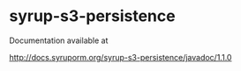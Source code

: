# syrup-s3-persistence

Documentation available at

http://docs.syruporm.org/syrup-s3-persistence/javadoc/1.1.0
